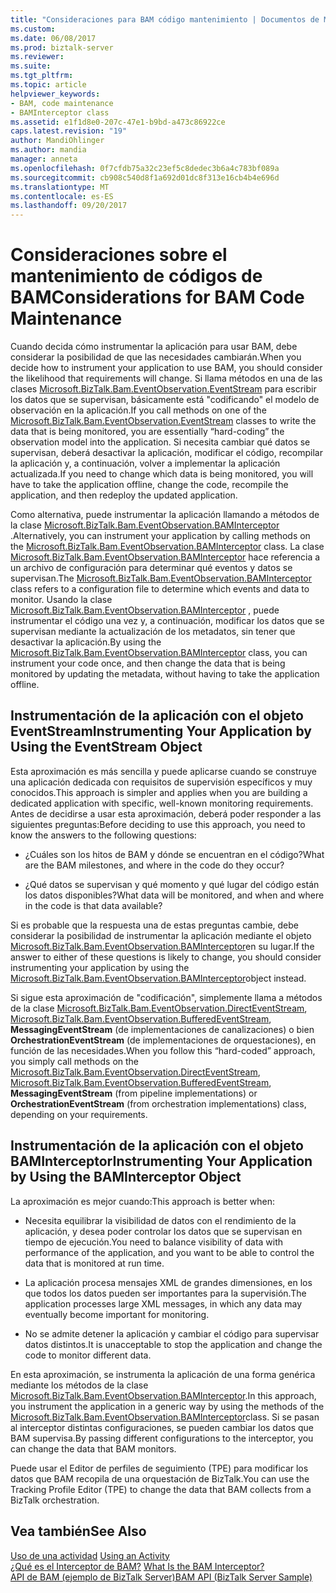```yaml
---
title: "Consideraciones para BAM código mantenimiento | Documentos de Microsoft"
ms.custom: 
ms.date: 06/08/2017
ms.prod: biztalk-server
ms.reviewer: 
ms.suite: 
ms.tgt_pltfrm: 
ms.topic: article
helpviewer_keywords:
- BAM, code maintenance
- BAMInterceptor class
ms.assetid: e1f1d8e0-207c-47e1-b9bd-a473c86922ce
caps.latest.revision: "19"
author: MandiOhlinger
ms.author: mandia
manager: anneta
ms.openlocfilehash: 0f7cfdb75a32c23ef5c8dedec3b6a4c783bf089a
ms.sourcegitcommit: cb908c540d8f1a692d01dc8f313e16cb4b4e696d
ms.translationtype: MT
ms.contentlocale: es-ES
ms.lasthandoff: 09/20/2017
---
```

# <a name="considerations-for-bam-code-maintenance"></a><span data-ttu-id="7e07e-102">Consideraciones sobre el mantenimiento de códigos de BAM</span><span class="sxs-lookup"><span data-stu-id="7e07e-102">Considerations for BAM Code Maintenance</span></span>
<span data-ttu-id="7e07e-103">Cuando decida cómo instrumentar la aplicación para usar BAM, debe considerar la posibilidad de que las necesidades cambiarán.</span><span class="sxs-lookup"><span data-stu-id="7e07e-103">When you decide how to instrument your application to use BAM, you should consider the likelihood that requirements will change.</span></span> <span data-ttu-id="7e07e-104">Si llama métodos en una de las clases [Microsoft.BizTalk.Bam.EventObservation.EventStream](http://msdn.microsoft.com/library/microsoft.biztalk.bam.eventobservation.eventstream.aspx) para escribir los datos que se supervisan, básicamente está "codificando" el modelo de observación en la aplicación.</span><span class="sxs-lookup"><span data-stu-id="7e07e-104">If you call methods on one of the [Microsoft.BizTalk.Bam.EventObservation.EventStream](http://msdn.microsoft.com/library/microsoft.biztalk.bam.eventobservation.eventstream.aspx) classes to write the data that is being monitored, you are essentially “hard-coding” the observation model into the application.</span></span> <span data-ttu-id="7e07e-105">Si necesita cambiar qué datos se supervisan, deberá desactivar la aplicación, modificar el código, recompilar la aplicación y, a continuación, volver a implementar la aplicación actualizada.</span><span class="sxs-lookup"><span data-stu-id="7e07e-105">If you need to change which data is being monitored, you will have to take the application offline, change the code, recompile the application, and then redeploy the updated application.</span></span>  
  
 <span data-ttu-id="7e07e-106">Como alternativa, puede instrumentar la aplicación llamando a métodos de la clase [Microsoft.BizTalk.Bam.EventObservation.BAMInterceptor](http://msdn.microsoft.com/library/microsoft.biztalk.bam.eventobservation.baminterceptor.aspx) .</span><span class="sxs-lookup"><span data-stu-id="7e07e-106">Alternatively, you can instrument your application by calling methods on the [Microsoft.BizTalk.Bam.EventObservation.BAMInterceptor](http://msdn.microsoft.com/library/microsoft.biztalk.bam.eventobservation.baminterceptor.aspx) class.</span></span> <span data-ttu-id="7e07e-107">La clase [Microsoft.BizTalk.Bam.EventObservation.BAMInterceptor](http://msdn.microsoft.com/library/microsoft.biztalk.bam.eventobservation.baminterceptor.aspx) hace referencia a un archivo de configuración para determinar qué eventos y datos se supervisan.</span><span class="sxs-lookup"><span data-stu-id="7e07e-107">The [Microsoft.BizTalk.Bam.EventObservation.BAMInterceptor](http://msdn.microsoft.com/library/microsoft.biztalk.bam.eventobservation.baminterceptor.aspx) class refers to a configuration file to determine which events and data to monitor.</span></span> <span data-ttu-id="7e07e-108">Usando la clase [Microsoft.BizTalk.Bam.EventObservation.BAMInterceptor](http://msdn.microsoft.com/library/microsoft.biztalk.bam.eventobservation.baminterceptor.aspx) , puede instrumentar el código una vez y, a continuación, modificar los datos que se supervisan mediante la actualización de los metadatos, sin tener que desactivar la aplicación.</span><span class="sxs-lookup"><span data-stu-id="7e07e-108">By using the [Microsoft.BizTalk.Bam.EventObservation.BAMInterceptor](http://msdn.microsoft.com/library/microsoft.biztalk.bam.eventobservation.baminterceptor.aspx) class, you can instrument your code once, and then change the data that is being monitored by updating the metadata, without having to take the application offline.</span></span>  
  
## <a name="instrumenting-your-application-by-using-the-eventstream-object"></a><span data-ttu-id="7e07e-109">Instrumentación de la aplicación con el objeto EventStream</span><span class="sxs-lookup"><span data-stu-id="7e07e-109">Instrumenting Your Application by Using the EventStream Object</span></span>  
 <span data-ttu-id="7e07e-110">Esta aproximación es más sencilla y puede aplicarse cuando se construye una aplicación dedicada con requisitos de supervisión específicos y muy conocidos.</span><span class="sxs-lookup"><span data-stu-id="7e07e-110">This approach is simpler and applies when you are building a dedicated application with specific, well-known monitoring requirements.</span></span> <span data-ttu-id="7e07e-111">Antes de decidirse a usar esta aproximación, deberá poder responder a las siguientes preguntas:</span><span class="sxs-lookup"><span data-stu-id="7e07e-111">Before deciding to use this approach, you need to know the answers to the following questions:</span></span>  
  
-   <span data-ttu-id="7e07e-112">¿Cuáles son los hitos de BAM y dónde se encuentran en el código?</span><span class="sxs-lookup"><span data-stu-id="7e07e-112">What are the BAM milestones, and where in the code do they occur?</span></span>  
  
-   <span data-ttu-id="7e07e-113">¿Qué datos se supervisan y qué momento y qué lugar del código están los datos disponibles?</span><span class="sxs-lookup"><span data-stu-id="7e07e-113">What data will be monitored, and when and where in the code is that data available?</span></span>  
  
 <span data-ttu-id="7e07e-114">Si es probable que la respuesta una de estas preguntas cambie, debe considerar la posibilidad de instrumentar la aplicación mediante el objeto [Microsoft.BizTalk.Bam.EventObservation.BAMInterceptor](http://msdn.microsoft.com/library/microsoft.biztalk.bam.eventobservation.baminterceptor.aspx)en su lugar.</span><span class="sxs-lookup"><span data-stu-id="7e07e-114">If the answer to either of these questions is likely to change, you should consider instrumenting your application by using the [Microsoft.BizTalk.Bam.EventObservation.BAMInterceptor](http://msdn.microsoft.com/library/microsoft.biztalk.bam.eventobservation.baminterceptor.aspx)object instead.</span></span>  
  
 <span data-ttu-id="7e07e-115">Si sigue esta aproximación de "codificación", simplemente llama a métodos de la clase [Microsoft.BizTalk.Bam.EventObservation.DirectEventStream](http://msdn.microsoft.com/library/microsoft.biztalk.bam.eventobservation.directeventstream.aspx), [Microsoft.BizTalk.Bam.EventObservation.BufferedEventStream](http://msdn.microsoft.com/library/microsoft.biztalk.bam.eventobservation.bufferedeventstream.aspx), **MessagingEventStream** (de implementaciones de canalizaciones) o bien **OrchestrationEventStream** (de implementaciones de orquestaciones), en función de las necesidades.</span><span class="sxs-lookup"><span data-stu-id="7e07e-115">When you follow this “hard-coded” approach, you simply call methods on the [Microsoft.BizTalk.Bam.EventObservation.DirectEventStream](http://msdn.microsoft.com/library/microsoft.biztalk.bam.eventobservation.directeventstream.aspx), [Microsoft.BizTalk.Bam.EventObservation.BufferedEventStream](http://msdn.microsoft.com/library/microsoft.biztalk.bam.eventobservation.bufferedeventstream.aspx), **MessagingEventStream** (from pipeline implementations) or **OrchestrationEventStream** (from orchestration implementations) class, depending on your requirements.</span></span>  
  
## <a name="instrumenting-your-application-by-using-the-baminterceptor-object"></a><span data-ttu-id="7e07e-116">Instrumentación de la aplicación con el objeto BAMInterceptor</span><span class="sxs-lookup"><span data-stu-id="7e07e-116">Instrumenting Your Application by Using the BAMInterceptor Object</span></span>  
 <span data-ttu-id="7e07e-117">La aproximación es mejor cuando:</span><span class="sxs-lookup"><span data-stu-id="7e07e-117">This approach is better when:</span></span>  
  
-   <span data-ttu-id="7e07e-118">Necesita equilibrar la visibilidad de datos con el rendimiento de la aplicación, y desea poder controlar los datos que se supervisan en tiempo de ejecución.</span><span class="sxs-lookup"><span data-stu-id="7e07e-118">You need to balance visibility of data with performance of the application, and you want to be able to control the data that is monitored at run time.</span></span>  
  
-   <span data-ttu-id="7e07e-119">La aplicación procesa mensajes XML de grandes dimensiones, en los que todos los datos pueden ser importantes para la supervisión.</span><span class="sxs-lookup"><span data-stu-id="7e07e-119">The application processes large XML messages, in which any data may eventually become important for monitoring.</span></span>  
  
-   <span data-ttu-id="7e07e-120">No se admite detener la aplicación y cambiar el código para supervisar datos distintos.</span><span class="sxs-lookup"><span data-stu-id="7e07e-120">It is unacceptable to stop the application and change the code to monitor different data.</span></span>  
  
 <span data-ttu-id="7e07e-121">En esta aproximación, se instrumenta la aplicación de una forma genérica mediante los métodos de la clase [Microsoft.BizTalk.Bam.EventObservation.BAMInterceptor](http://msdn.microsoft.com/library/microsoft.biztalk.bam.eventobservation.baminterceptor.aspx).</span><span class="sxs-lookup"><span data-stu-id="7e07e-121">In this approach, you instrument the application in a generic way by using the methods of the [Microsoft.BizTalk.Bam.EventObservation.BAMInterceptor](http://msdn.microsoft.com/library/microsoft.biztalk.bam.eventobservation.baminterceptor.aspx)class.</span></span> <span data-ttu-id="7e07e-122">Si se pasan al interceptor distintas configuraciones, se pueden cambiar los datos que BAM supervisa.</span><span class="sxs-lookup"><span data-stu-id="7e07e-122">By passing different configurations to the interceptor, you can change the data that BAM monitors.</span></span>  
  
 <span data-ttu-id="7e07e-123">Puede usar el Editor de perfiles de seguimiento (TPE) para modificar los datos que BAM recopila de una orquestación de BizTalk.</span><span class="sxs-lookup"><span data-stu-id="7e07e-123">You can use the Tracking Profile Editor (TPE) to change the data that BAM collects from a BizTalk orchestration.</span></span>  
  
## <a name="see-also"></a><span data-ttu-id="7e07e-124">Vea también</span><span class="sxs-lookup"><span data-stu-id="7e07e-124">See Also</span></span>  
 <span data-ttu-id="7e07e-125">[Uso de una actividad](../core/using-an-activity.md) </span><span class="sxs-lookup"><span data-stu-id="7e07e-125">[Using an Activity](../core/using-an-activity.md) </span></span>  
 <span data-ttu-id="7e07e-126">[¿Qué es el Interceptor de BAM?](../core/what-is-the-bam-interceptor.md) </span><span class="sxs-lookup"><span data-stu-id="7e07e-126">[What Is the BAM Interceptor?](../core/what-is-the-bam-interceptor.md) </span></span>  
 [<span data-ttu-id="7e07e-127">API de BAM (ejemplo de BizTalk Server)</span><span class="sxs-lookup"><span data-stu-id="7e07e-127">BAM API (BizTalk Server Sample)</span></span>](../core/bam-api-biztalk-server-sample.md)